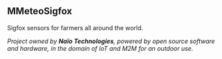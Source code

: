 ## MMeteoSigfox

Sigfox sensors for farmers all around the world.

*Project owned by ***Naïo Technologies***, powered by open source software and hardware, in the domain of IoT and M2M for an outdoor use.*